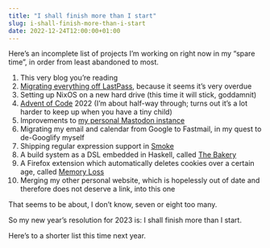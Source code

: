 ```yaml
---
title: "I shall finish more than I start"
slug: i-shall-finish-more-than-i-start
date: 2022-12-24T12:00:00+01:00
---
```


Here’s an incomplete list of projects I’m working on right now in my “spare time”, in order from least abandoned to most.

1. This very blog you’re reading
2. [Migrating everything off LastPass][lastpass breach], because it seems it’s very overdue
3. Setting up NixOS on a new hard drive (this time it will stick, goddamnit)
4. [Advent of Code] 2022 (I’m about half-way through; turns out it’s a lot harder to keep up when you have a tiny child)
5. Improvements to [my personal Mastodon instance][mastodon.functional.computer]
6. Migrating my email and calendar from Google to Fastmail, in my quest to de-Googlify myself
7. Shipping regular expression support in [Smoke]
8. A build system as a DSL embedded in Haskell, called [The Bakery]
9. A Firefox extension which automatically deletes cookies over a certain age, called [Memory Loss]
10. Merging my other personal website, which is hopelessly out of date and therefore does not deserve a link, into this one

That seems to be about, I don’t know, seven or eight too many.

So my new year’s resolution for 2023 is: I shall finish more than I start.

Here’s to a shorter list this time next year.

[advent of code]: https://adventofcode.com/
[lastpass breach]: https://arstechnica.com/information-technology/2022/12/lastpass-says-hackers-have-obtained-vault-data-and-a-wealth-of-customer-info/
[mastodon.functional.computer]: https://mastodon.functional.computer/
[memory loss]: https://github.com/SamirTalwar/memory-loss
[smoke]: https://github.com/SamirTalwar/smoke
[the bakery]: https://github.com/SamirTalwar/bakery

